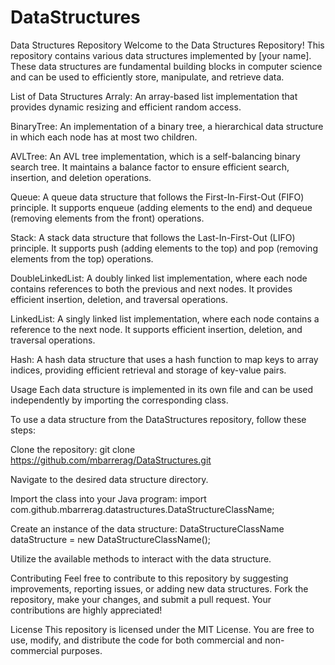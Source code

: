 # DataStructures
Data Structures Repository
Welcome to the Data Structures Repository! This repository contains various data structures implemented by [your name]. These data structures are fundamental building blocks in computer science and can be used to efficiently store, manipulate, and retrieve data.

List of Data Structures
Arraly: An array-based list implementation that provides dynamic resizing and efficient random access.

BinaryTree: An implementation of a binary tree, a hierarchical data structure in which each node has at most two children.

AVLTree: An AVL tree implementation, which is a self-balancing binary search tree. It maintains a balance factor to ensure efficient search, insertion, and deletion operations.

Queue: A queue data structure that follows the First-In-First-Out (FIFO) principle. It supports enqueue (adding elements to the end) and dequeue (removing elements from the front) operations.

Stack: A stack data structure that follows the Last-In-First-Out (LIFO) principle. It supports push (adding elements to the top) and pop (removing elements from the top) operations.

DoubleLinkedList: A doubly linked list implementation, where each node contains references to both the previous and next nodes. It provides efficient insertion, deletion, and traversal operations.

LinkedList: A singly linked list implementation, where each node contains a reference to the next node. It supports efficient insertion, deletion, and traversal operations.

Hash: A hash data structure that uses a hash function to map keys to array indices, providing efficient retrieval and storage of key-value pairs.

Usage
Each data structure is implemented in its own file and can be used independently by importing the corresponding class.

To use a data structure from the DataStructures repository, follow these steps:

Clone the repository: git clone https://github.com/mbarrerag/DataStructures.git

Navigate to the desired data structure directory.

Import the class into your Java program: import com.github.mbarrerag.datastructures.DataStructureClassName;

Create an instance of the data structure: DataStructureClassName dataStructure = new DataStructureClassName();

Utilize the available methods to interact with the data structure.

Contributing
Feel free to contribute to this repository by suggesting improvements, reporting issues, or adding new data structures. Fork the repository, make your changes, and submit a pull request. Your contributions are highly appreciated!

License
This repository is licensed under the MIT License. You are free to use, modify, and distribute the code for both commercial and non-commercial purposes.
